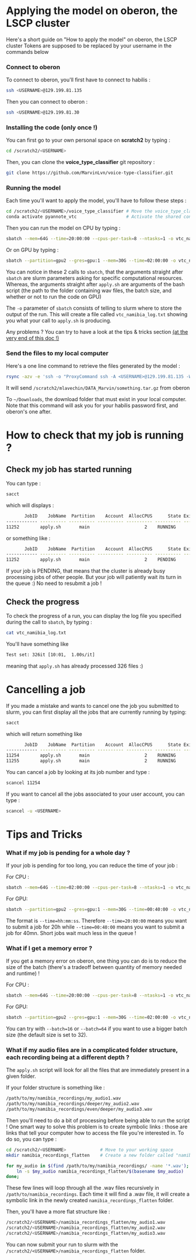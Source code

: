 # Applying the model on oberon, the LSCP cluster

Here's a short guide on "How to apply the model" on oberon, the LSCP cluster
Tokens <USERNAME> are supposed to be replaced by your username in the commands below

### Connect to oberon

To connect to oberon, you'll first have to connect to habilis :

```bash
ssh <USERNAME>@129.199.81.135 
```

Then you can connect to oberon :

```bash
ssh <USERNAME>@129.199.81.30
```

### Installing the code (only once !)

You can first go to your own personal space on **scratch2** by typing :

```bash
cd /scratch2/<USERNAME>
```

Then, you can clone the **voice_type_classifier** git repository :

```bash
git clone https://github.com/MarvinLvn/voice-type-classifier.git
```

### Running the model

Each time you'll want to apply the model, you'll have to follow these steps :

```bash
cd /scratch2/<USERNAME>/voice_type_classifier # Move the voice_type_classifier folder
conda activate pyannote_vtc                   # Activate the shared conda environment kindly created by Julien Karadayi
```

Then you can run the model on CPU by typing :

```bash
sbatch --mem=64G --time=20:00:00 --cpus-per-task=8 --ntasks=1 -o vtc_namibia_log.txt ./apply.sh /path/to/my/namibia_recordings --device=cpu
```

Or on GPU by typing :

```bash
sbatch --partition=gpu2 --gres=gpu:1 --mem=30G --time=02:00:00 -o vtc_namibia_log.txt ./apply.sh /path/to/my/namibia_recordings --device=gpu
```

You can notice in these 2 calls to `sbatch`, that the arguments straight after `sbatch` are slurm parameters asking for specific computational resources.
Whereas, the arguments straight after `apply.sh` are arguments of the bash script (the path to the folder containing wav files, the batch size, and whether or not to run the code on GPU)

The `-o` parameter of `sbatch` consists of telling to slurm where to store the output of the run. This will create a file called `vtc_namibia_log.txt` showing you what your call to `apply.sh` is producing.

Any problems ? You can try to have a look at the tips & tricks section [(at the very end of this doc !)](#tips-and-tricks)

### Send the files to my local computer

Here's a one line command to retrieve the files generated by the model :

```bash
rsync -azv -e 'ssh -o "ProxyCommand ssh -A <USERNAME>@129.199.81.135 -W %h:%p"' <USERNAME>@129.199.81.30:/scratch2/mlavechin/DATA_Marvin/something.tar.gz ~/Downloads
```

It will send `/scratch2/mlavechin/DATA_Marvin/something.tar.gz` from oberon

To `~/Downloads`, the download folder that must exist in your local computer.
Note that this command will ask you for your habilis password first, and oberon's one after.


# How to check that my job is running ? 

## Check my job has started running

You can type :

```bash
sacct
```

which will displays :

```bash
       JobID    JobName  Partition    Account  AllocCPUS      State ExitCode 
------------ ---------- ---------- ---------- ---------- ---------- -------- 
11252        apply.sh       main                     2    RUNNING      0:0
```

or something like :

```bash
       JobID    JobName  Partition    Account  AllocCPUS      State ExitCode 
------------ ---------- ---------- ---------- ---------- ---------- -------- 
11252        apply.sh       main                     2    PENDING      0:0
```

If your job is PENDING, that means that the cluster is already busy processing jobs of other people. But your job will patiently wait its turn in the queue :) No need to resubmit a job !

## Check the progress

To check the progress of a run, you can display the log file you specified during the call to `sbatch`, by typing :

```bash
cat vtc_namibia_log.txt
```

You'll have something like 

```bash
Test set: 326it [10:01,  1.00s/it]
```

meaning that `apply.sh` has already processed 326 files :)

# Cancelling a job

If you made a mistake and wants to cancel one the job you submitted to slurm, you can first display all the jobs that are currently running by typing:

```bash
sacct
```

which will return something like 

```bash
       JobID    JobName  Partition    Account  AllocCPUS      State ExitCode 
------------ ---------- ---------- ---------- ---------- ---------- -------- 
11254        apply.sh       main                     2    RUNNING      0:0
11255        apply.sh       main                     2    RUNNING      0:0
```

You can cancel a job by looking at its job number and type : 

```bash
scancel 11254
```

If you want to cancel all the jobs associated to your user account, you can type :

```bash
scancel -u <USERNAME>
```

# Tips and Tricks

### What if my job is pending for a whole day ?

If your job is pending for too long, you can reduce the time of your job :

For CPU :
```bash
sbatch --mem=64G --time=02:00:00 --cpus-per-task=8 --ntasks=1 -o vtc_namibia_log.txt ./apply.sh /path/to/my/namibia_recordings --device=cpu
```

For GPU:
```bash
sbatch --partition=gpu2 --gres=gpu:1 --mem=30G --time=00:40:00 -o vtc_namibia_log.txt ./apply.sh /path/to/my/namibia_recordings --device=gpu
```

The format is ``--time=hh:mm:ss``. Therefore `--time=20:00:00` means you want to submit a job for 20h while `--time=00:40:00` means you want to submit a job for 40mn.
Short jobs wait much less in the queue !

### What if I get a memory error ?

If you get a memory error on oberon, one thing you can do is to reduce the size of the batch (there's a tradeoff between quantity of memory needed and runtime) ! 

For CPU :
```bash
sbatch --mem=64G --time=20:00:00 --cpus-per-task=8 --ntasks=1 -o vtc_namibia_log.txt ./apply.sh /path/to/my/namibia_recordings --device=cpu --batch=8
```

For GPU:
```bash
sbatch --partition=gpu2 --gres=gpu:1 --mem=30G --time=02:00:00 -o vtc_namibia_log.txt ./apply.sh /path/to/my/namibia_recordings --device=gpu --batch=8
```

You can try with `--batch=16` or `--batch=64` if you want to use a bigger batch size (the default size is set to 32). 

### What if my audio files are in a complicated folder structure, each recording being at a different depth ?

The `apply.sh` script will look for all the files that are immediately present in a given folder.


If your folder structure is something like :

```bash
/path/to/my/namibia_recordings/my_audio1.wav
/path/to/my/namibia_recordings/deeper/my_audio2.wav
/path/to/my/namibia_recordings/even/deeper/my_audio3.wav
```

Then you'll need to do a bit of processing before being able to run the script !
One smart way to solve this problem is to create symbolic links : those are links that tell your computer how to access the file you're interested in.
To do so, you can type :

```bash
cd /scratch2/<USERNAME>             # Move to your working space
mkdir namibia_recordings_flatten    # Create a new folder called "namibia_recordings_flatten"

for my_audio in $(find /path/to/my/namibia_recordings/ -name '*.wav'); do
    ln -s $my_audio namibia_recordings_flatten/$(basename $my_audio)
done;
```

These few lines will loop through all the .wav files recursively in `/path/to/namibia_recordings`.
Each time it will find a .wav file, it will create a symbolic link in the newly created `namibia_recordings_flatten` folder.

Then, you'll have a more flat structure like :

```bash
/scratch2/<USERNAME>/namibia_recordings_flatten/my_audio1.wav
/scratch2/<USERNAME>/namibia_recordings_flatten/my_audio2.wav
/scratch2/<USERNAME>/namibia_recordings_flatten/my_audio3.wav
``` 

You can now submit your run to slurm with the `/scratch2/<USERNAME>/namibia_recordings_flatten` folder.
